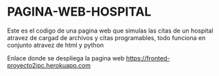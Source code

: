 # PAGINA-WEB-HOSPITAL

Este es el codigo de una pagina web que simulas las citas de un hospital atravez de cargad de archivos y citas programables, todo funciona en conjunto atravez de html y python

Enlace donde se despliega la pagina web https://fronted-proyecto2ipc.herokuapp.com
